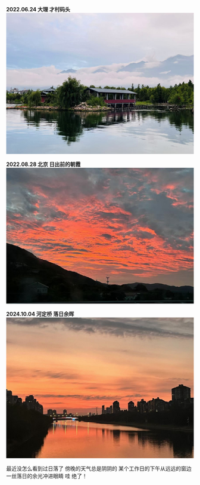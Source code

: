 **2022.06.24 大理 才村码头**
![memo-image-1](./images/memo-image-1.jpg)

**2022.08.28 北京 日出前的朝霞**
![memo-image-2](./images/memo-image-2.jpg)

**2024.10.04 河定桥 落日余晖**
![memo-image-3](./images/memo-image-3.jpg)

最近没怎么看到过日落了
傍晚的天气总是阴阴的
某个工作日的下午从远远的窗边
一丝落日的余光冲进眼睛
哇 绝了！
